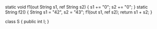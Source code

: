 static void f1(out String s1, ref String s2) {
    s1 += "0";
    s2 += "0";
}
static String f2() {
    String s1 = "42", s2 = "43";
    f1(out s1, ref s2);
    return s1 + s2;
}

class S {
    public int I;
}
